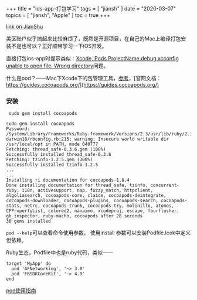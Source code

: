 +++
title = "ios-app-打包学习"
tags = [
    "jiansh"
]
date = "2020-03-07"
topics = [
    "jiansh",
    "Apple"
]
toc = true
+++



[link on JianShu](https://www.jianshu.com/p/bbcd61b9e64b)

美区账户似乎搞起来比较麻烦了，既然是开源项目，在自己的Mac上编译打包安装不是也可以？正好顺带学习一下iOS开发。

直接打包ios-app时提示类似：[Xcode, Pods ProjectName.debug.xcconfig unable to open file. Wrong directory](https://forums.developer.apple.com/thread/115475)问题。

什么是pod？——Mac下Xcode下的包管理工具，[参考](https://www.jianshu.com/p/b64b4fd08d3c)，[官网文档：https://guides.cocoapods.org/](https://guides.cocoapods.org/)

### 安装

` sudo gem install cocoapods`

```
sudo gem install cocoapods
Password:
/System/Library/Frameworks/Ruby.framework/Versions/2.3/usr/lib/ruby/2.3.0/universal-darwin18/rbconfig.rb:215: warning: Insecure world writable dir /usr/local/opt in PATH, mode 040777
Fetching: thread_safe-0.3.6.gem (100%)
Successfully installed thread_safe-0.3.6
Fetching: tzinfo-1.2.5.gem (100%)
Successfully installed tzinfo-1.2.5
...
...
Installing ri documentation for cocoapods-1.8.4
Done installing documentation for thread_safe, tzinfo, concurrent-ruby, i18n, activesupport, nap, fuzzy_match, httpclient, algoliasearch, cocoapods-core, claide, cocoapods-deintegrate, cocoapods-downloader, cocoapods-plugins, cocoapods-search, cocoapods-stats, netrc, cocoapods-trunk, cocoapods-try, molinillo, atomos, CFPropertyList, colored2, nanaimo, xcodeproj, escape, fourflusher, gh_inspector, ruby-macho, cocoapods after 28 seconds
30 gems installed
```

`pod --help`可以查看命令使用参数。 使用install 参数可以安装Podfile.lcok中定义但依赖。

Ruby生态，Podfile中也是ruby代码，类似——

```
target 'MyApp' do
  pod 'AFNetworking', '~> 3.0'
  pod 'FBSDKCoreKit', '~> 4.9'
end

```

[pod使用指南](https://guides.cocoapods.org/using/using-cocoapods.html)

